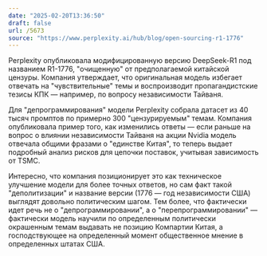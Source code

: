 ```yaml
---
date: "2025-02-20T13:36:50"
draft: false
url: /5673
source: "https://www.perplexity.ai/hub/blog/open-sourcing-r1-1776"
---
```


Perplexity опубликовала модифицированную версию DeepSeek-R1 под названием R1-1776, "очищенную" от предполагаемой китайской цензуры. Компания утверждает, что оригинальная модель избегает отвечать на "чувствительные" темы и воспроизводит пропагандистские тезисы КПК — например, по вопросу независимости Тайваня.

Для "депрограммирования" модели Perplexity собрала датасет из 40 тысяч промптов по примерно 300 "цензурируемым" темам. Компания опубликовала пример того, как изменились ответы — если раньше на вопрос о влиянии независимости Тайваня на акции Nvidia модель отвечала общими фразами о "единстве Китая", то теперь выдает подробный анализ рисков для цепочки поставок, учитывая зависимость от TSMC.

Интересно, что компания позиционирует это как техническое улучшение модели для более точных ответов, но сам факт такой "деполитизации" и название версии (1776 — год независимости США) выглядят довольно политическим шагом. Тем более, что фактически идет речь не о "депрограммировании", а о "перепрограммировании" — фактически модель научили по определенным политически окрашенным темам выдавать не позицию Компартии Китая, а господствующее на определенный момент общественное мнение в определенных штатах США.